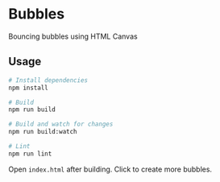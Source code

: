 # Bubbles

Bouncing bubbles using HTML Canvas

## Usage

``` bash
# Install dependencies
npm install

# Build
npm run build

# Build and watch for changes
npm run build:watch

# Lint
npm run lint
```

Open `index.html` after building. Click to create more bubbles.
